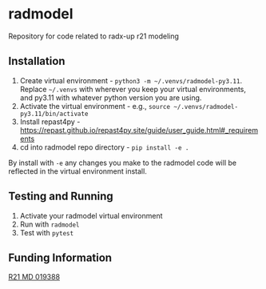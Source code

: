 # radmodel
Repository for code related to radx-up r21 modeling


## Installation

1. Create virtual environment - `python3 -m ~/.venvs/radmodel-py3.11`. Replace `~/.venvs` with wherever you keep your virtual environments, and py3.11 with whatever python version you are using.
2. Activate the virtual environment - e.g., `source ~/.venvs/radmodel-py3.11/bin/activate`
3. Install repast4py - https://repast.github.io/repast4py.site/guide/user_guide.html#_requirements
3. cd into radmodel repo directory - `pip install -e .`

By install with `-e` any changes you make to the radmodel code will be reflected in the
virtual environment install.

## Testing and Running

1. Activate your radmodel virtual environment
2. Run with `radmodel`
3. Test with `pytest`

## Funding Information
[R21 MD 019388](https://reporter.nih.gov/search/3xP1HNXGDkKYlxiG9LbyJA/project-details/10933019)  
